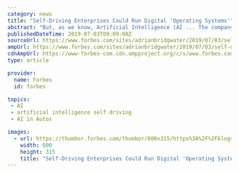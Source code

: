 ```yaml
---
category: news
title: "Self-Driving Enterprises Could Run Digital 'Operating Systems'"
abstract: "But, as we know, Artificial Intelligence (AI ... The company says that organizations can start to become what it calls ‘self-driving’ enterprises by using a suite of cognitive digital decision skills called the Aera Cognitive Operating System."
publishedDateTime: 2019-07-03T09:09:00Z
sourceUrl: https://www.forbes.com/sites/adrianbridgwater/2019/07/03/self-driving-enterprises-could-run-digital-operating-systems/
ampUrl: https://www.forbes.com/sites/adrianbridgwater/2019/07/03/self-driving-enterprises-could-run-digital-operating-systems/amp/
cdnAmpUrl: https://www-forbes-com.cdn.ampproject.org/c/s/www.forbes.com/sites/adrianbridgwater/2019/07/03/self-driving-enterprises-could-run-digital-operating-systems/amp/
type: article

provider:
  name: Forbes
  id: forbes

topics:
 - AI
 - artificial intelligence self driving
 - AI in Autos

images:
  - url: https://thumbor.forbes.com/thumbor/600x315/https%3A%2F%2Fblogs-images.forbes.com%2Fadrianbridgwater%2Ffiles%2F2019%2F07%2F1-Frederic-Laluyaux.jpg
    width: 600
    height: 315
    title: "Self-Driving Enterprises Could Run Digital 'Operating Systems'"
---
```

